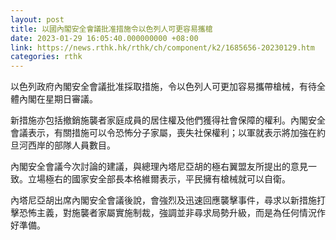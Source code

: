 ```yaml
---
layout: post
title: 以國內閣安全會議批准措施令以色列人可更容易攜槍
date: 2023-01-29 16:05:40.000000000 +08:00
link: https://news.rthk.hk/rthk/ch/component/k2/1685656-20230129.htm
categories: rthk
---
```


以色列政府內閣安全會議批准採取措施，令以色列人可更加容易攜帶槍械，有待全體內閣在星期日審議。

新措施亦包括撤銷施襲者家庭成員的居住權及他們獲得社會保障的權利。內閣安全會議表示，有關措施可以令恐怖分子家屬，喪失社保權利；以軍就表示將加強在約旦河西岸的部隊人員數目。

內閣安全會議今次討論的建議，與總理內塔尼亞胡的極右翼盟友所提出的意見一致。立場極右的國家安全部長本格維爾表示，平民擁有槍械就可以自衛。

內塔尼亞胡出席內閣安全會議後說，會強烈及迅速回應襲擊事件，尋求以新措施打擊恐怖主義，對施襲者家屬實施制裁，強調並非尋求局勢升級，而是為任何情況作好準備。
